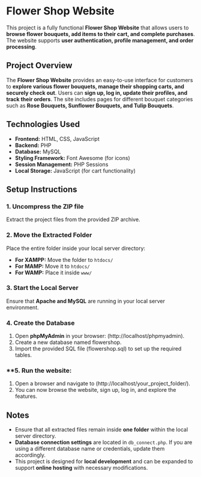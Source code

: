 # **Flower Shop Website**

This project is a fully functional **Flower Shop Website** that allows users to **browse flower bouquets, add items to their cart, and complete purchases**. The website supports **user authentication, profile management, and order processing**.

## **Project Overview**
The **Flower Shop Website** provides an easy-to-use interface for customers to **explore various flower bouquets, manage their shopping carts, and securely check out**. Users can **sign up, log in, update their profiles, and track their orders**. The site includes pages for different bouquet categories such as **Rose Bouquets, Sunflower Bouquets, and Tulip Bouquets**.

## **Technologies Used**
- **Frontend:** HTML, CSS, JavaScript  
- **Backend:** PHP  
- **Database:** MySQL  
- **Styling Framework:** Font Awesome (for icons)  
- **Session Management:** PHP Sessions  
- **Local Storage:** JavaScript (for cart functionality)  

## **Setup Instructions**
### **1. Uncompress the ZIP file**
Extract the project files from the provided ZIP archive.

### **2. Move the Extracted Folder**
Place the entire folder inside your local server directory:
- **For XAMPP:** Move the folder to `htdocs/`
- **For MAMP:** Move it to `htdocs/`
- **For WAMP:** Place it inside `www/`

### **3. Start the Local Server**
Ensure that **Apache and MySQL** are running in your local server environment.

### **4. Create the Database**
1. Open **phpMyAdmin** in your browser:
   (http://localhost/phpmyadmin).
2. Create a new database named flowershop.
3. Import the provided SQL file (flowershop.sql) to set up the required tables.

### **5. Run the website:

1. Open a browser and navigate to 
   (http://localhost/your_project_folder/).
2. You can now browse the website, sign up, log in, and explore the features.


## **Notes**
- Ensure that all extracted files remain inside **one folder** within the local server directory.
- **Database connection settings** are located in `db_connect.php`. If you are using a different database name or credentials, update them accordingly.
- This project is designed for **local development** and can be expanded to support **online hosting** with necessary modifications.





